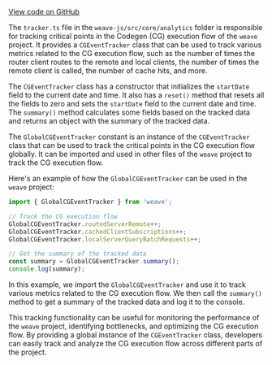 [View code on GitHub](https://github.com/wandb/weave/.autodoc/docs/json/weave-js/src/core/analytics)

The `tracker.ts` file in the `weave-js/src/core/analytics` folder is responsible for tracking critical points in the Codegen (CG) execution flow of the `weave` project. It provides a `CGEventTracker` class that can be used to track various metrics related to the CG execution flow, such as the number of times the router client routes to the remote and local clients, the number of times the remote client is called, the number of cache hits, and more.

The `CGEventTracker` class has a constructor that initializes the `startDate` field to the current date and time. It also has a `reset()` method that resets all the fields to zero and sets the `startDate` field to the current date and time. The `summary()` method calculates some fields based on the tracked data and returns an object with the summary of the tracked data.

The `GlobalCGEventTracker` constant is an instance of the `CGEventTracker` class that can be used to track the critical points in the CG execution flow globally. It can be imported and used in other files of the `weave` project to track the CG execution flow.

Here's an example of how the `GlobalCGEventTracker` can be used in the `weave` project:

```javascript
import { GlobalCGEventTracker } from 'weave';

// Track the CG execution flow
GlobalCGEventTracker.routedServerRemote++;
GlobalCGEventTracker.cachedClientSubscriptions++;
GlobalCGEventTracker.localServerQueryBatchRequests++;

// Get the summary of the tracked data
const summary = GlobalCGEventTracker.summary();
console.log(summary);
```

In this example, we import the `GlobalCGEventTracker` and use it to track various metrics related to the CG execution flow. We then call the `summary()` method to get a summary of the tracked data and log it to the console.

This tracking functionality can be useful for monitoring the performance of the `weave` project, identifying bottlenecks, and optimizing the CG execution flow. By providing a global instance of the `CGEventTracker` class, developers can easily track and analyze the CG execution flow across different parts of the project.
